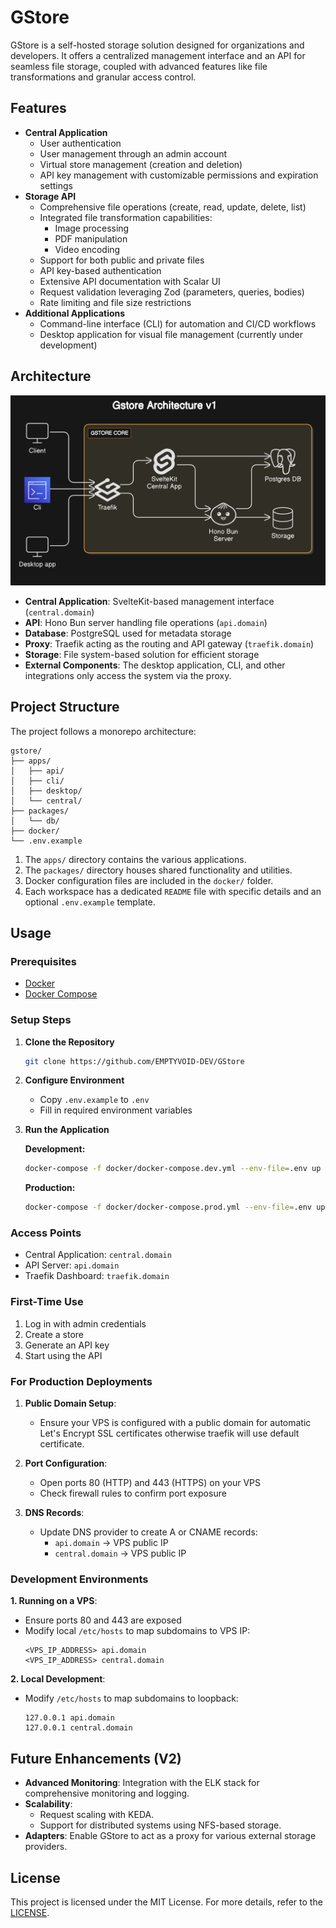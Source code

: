 # GStore

GStore is a self-hosted storage solution designed for organizations and developers. It offers a centralized management interface and an API for seamless file storage, coupled with advanced features like file transformations and granular access control.

## Features

- **Central Application**
  - User authentication
  - User management through an admin account
  - Virtual store management (creation and deletion)
  - API key management with customizable permissions and expiration settings
- **Storage API**
  - Comprehensive file operations (create, read, update, delete, list)
  - Integrated file transformation capabilities:
    - Image processing
    - PDF manipulation
    - Video encoding
  - Support for both public and private files
  - API key-based authentication
  - Extensive API documentation with Scalar UI
  - Request validation leveraging Zod (parameters, queries, bodies)
  - Rate limiting and file size restrictions
- **Additional Applications**
  - Command-line interface (CLI) for automation and CI/CD workflows
  - Desktop application for visual file management (currently under development)

## Architecture

![Architecture v1](./assets/architectureV1.png)

- **Central Application**: SvelteKit-based management interface (`central.domain`)
- **API**: Hono Bun server handling file operations (`api.domain`)
- **Database**: PostgreSQL used for metadata storage
- **Proxy**: Traefik acting as the routing and API gateway (`traefik.domain`)
- **Storage**: File system-based solution for efficient storage
- **External Components**: The desktop application, CLI, and other integrations only access the system via the proxy.

## Project Structure

The project follows a monorepo architecture:

```
gstore/
├── apps/
│   ├── api/
│   ├── cli/
│   ├── desktop/
│   └── central/
├── packages/
│   └── db/
├── docker/
└── .env.example
```

1. The `apps/` directory contains the various applications.
2. The `packages/` directory houses shared functionality and utilities.
3. Docker configuration files are included in the `docker/` folder.
4. Each workspace has a dedicated `README` file with specific details and an optional `.env.example` template.

## Usage

### Prerequisites

- [Docker](https://docs.docker.com/engine/install/)
- [Docker Compose](https://docs.docker.com/compose/install/)

### Setup Steps

1. **Clone the Repository**

   ```bash
   git clone https://github.com/EMPTYVOID-DEV/GStore
   ```

2. **Configure Environment**

   - Copy `.env.example` to `.env`
   - Fill in required environment variables

3. **Run the Application**

   **Development:**

   ```bash
   docker-compose -f docker/docker-compose.dev.yml --env-file=.env up
   ```

   **Production:**

   ```bash
   docker-compose -f docker/docker-compose.prod.yml --env-file=.env up -d
   ```

### Access Points

- Central Application: `central.domain`
- API Server: `api.domain`
- Traefik Dashboard: `traefik.domain`

### First-Time Use

1. Log in with admin credentials
2. Create a store
3. Generate an API key
4. Start using the API

### For Production Deployments

1. **Public Domain Setup**:

   - Ensure your VPS is configured with a public domain for automatic Let's Encrypt SSL certificates otherwise traefik will use default certificate.

2. **Port Configuration**:

   - Open ports 80 (HTTP) and 443 (HTTPS) on your VPS
   - Check firewall rules to confirm port exposure

3. **DNS Records**:
   - Update DNS provider to create A or CNAME records:
     - `api.domain` → VPS public IP
     - `central.domain` → VPS public IP

### Development Environments

**1. Running on a VPS**:

- Ensure ports 80 and 443 are exposed
- Modify local `/etc/hosts` to map subdomains to VPS IP:
  ```
  <VPS_IP_ADDRESS> api.domain
  <VPS_IP_ADDRESS> central.domain
  ```

**2. Local Development**:

- Modify `/etc/hosts` to map subdomains to loopback:
  ```
  127.0.0.1 api.domain
  127.0.0.1 central.domain
  ```

## Future Enhancements (V2)

- **Advanced Monitoring**: Integration with the ELK stack for comprehensive monitoring and logging.
- **Scalability**:
  - Request scaling with KEDA.
  - Support for distributed systems using NFS-based storage.
- **Adapters**: Enable GStore to act as a proxy for various external storage providers.

## License

This project is licensed under the MIT License. For more details, refer to the [LICENSE](https://opensource.org/license/mit).
